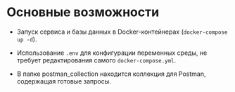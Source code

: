 # Основные возможности

- Запуск сервиса и базы данных в Docker-контейнерах (`docker-compose up -d`).

- Использование `.env` для конфигурации переменных среды, не требует редактирования самого `docker-compose.yml`.

- В папке postman_collection находится коллекция для Postman, содержащая готовые запросы.
